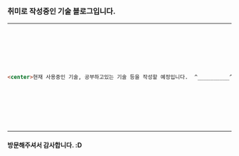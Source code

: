 ### 취미로 작성중인 기술 블로그입니다.
***  
<br>
<br>
<br>
<br>
<br>  

```html
<center>현재 사용중인 기술, 공부하고있는 기술 등을 작성할 예정입니다.  ^__________^</center>
```

<br/>
<br/>
<br/>
<br/>
<br/>

***
#### 방문해주셔서 감사합니다. :D


